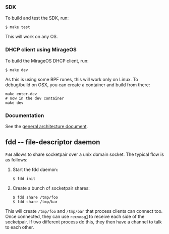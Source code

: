 ### SDK

To build and test the SDK, run:

```
$ make test
```

This will work on any OS.

### DHCP client using MirageOS

To build the MirageOS DHCP client, run:

```
$ make dev
```

As this is using some BPF runes, this will work only on Linux. To debug/build
on OSX, you can create a container and build from there:

```
make enter-dev
# now in the dev container
make dev
```

### Documentation

See the [general architecture document](../../doc/unikernel.md).
## fdd -- file-descriptor daemon

`Fdd` allows to share socketpair over a unix domain socket. The typical flow is
as follows:

1. Start the fdd daemon:
    ```
    $ fdd init
   ```

2. Create a bunch of socketpair shares:
    ```
    $ fdd share /tmp/foo
    $ fdd share /tmp/bar
    ```

This will create `/tmp/foo` and `/tmp/bar` that process clients can connect too.
Once connected, they can use `recvmsg`[1] to receive each side of the
socketpair. If two different process do this, they then have a channel to talk
to each other.

[1]: https://linux.die.net/man/2/recvmsg
